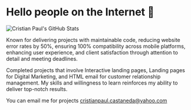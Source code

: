 # Hello people on the Internet 🐒

![Cristian Paul's GitHub Stats](https://github-readme-stats.vercel.app/api?username=crispaulcastaneda&title_color=fff&icon_color=8B959E&text_color=9f9f9f&bg_color=22272E)

Known for delivering projects with maintainable code, reducing website error rates by 50%, ensuring 100% compatibility across mobile platforms, enhancing user experience, and client satisfaction through attention to detail and meeting deadlines.

Completed projects that involve Interactive landing pages, Landing pages for Digital Marketing, and HTML email for customer relationship management. My skills and willingness to learn reinforces my ability to deliver top-notch results.

You can email me for projects <a href="mailto:=cristianpaul.castaneda@yahoo.com?Subject=Hello" target="_top">cristianpaul.castaneda@yahoo.com</a>
